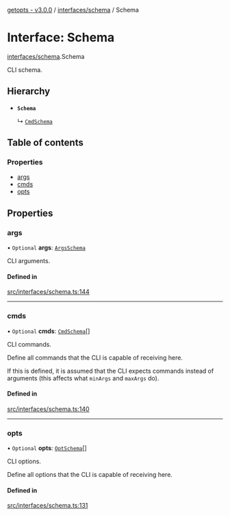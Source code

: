 [getopts - v3.0.0](../README.md) / [interfaces/schema](../modules/interfaces_schema.md) / Schema

# Interface: Schema

[interfaces/schema](../modules/interfaces_schema.md).Schema

CLI schema.

## Hierarchy

- **`Schema`**

  ↳ [`CmdSchema`](interfaces_schema.CmdSchema.md)

## Table of contents

### Properties

- [args](interfaces_schema.Schema.md#args)
- [cmds](interfaces_schema.Schema.md#cmds)
- [opts](interfaces_schema.Schema.md#opts)

## Properties

### args

• `Optional` **args**: [`ArgsSchema`](interfaces_schema.ArgsSchema.md)

CLI arguments.

#### Defined in

[src/interfaces/schema.ts:144](https://github.com/prasadrajandran/node-getopts/blob/43d0c83/src/interfaces/schema.ts#L144)

---

### cmds

• `Optional` **cmds**: [`CmdSchema`](interfaces_schema.CmdSchema.md)[]

CLI commands.

Define all commands that the CLI is capable of receiving here.

If this is defined, it is assumed that the CLI expects commands instead of
arguments (this affects what `minArgs` and `maxArgs` do).

#### Defined in

[src/interfaces/schema.ts:140](https://github.com/prasadrajandran/node-getopts/blob/43d0c83/src/interfaces/schema.ts#L140)

---

### opts

• `Optional` **opts**: [`OptSchema`](interfaces_schema.OptSchema.md)[]

CLI options.

Define all options that the CLI is capable of receiving here.

#### Defined in

[src/interfaces/schema.ts:131](https://github.com/prasadrajandran/node-getopts/blob/43d0c83/src/interfaces/schema.ts#L131)
